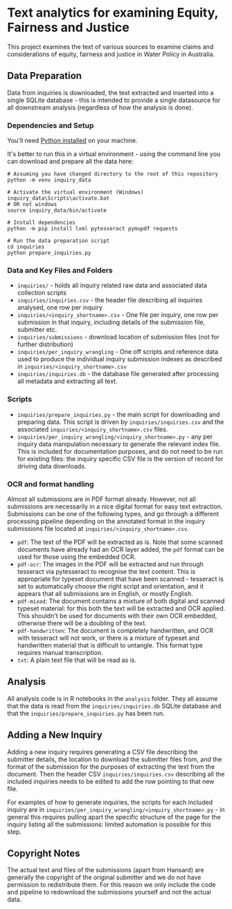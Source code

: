 # Text analytics for examining Equity, Fairness and Justice

This project examines the text of various sources to examine claims and
considerations of equity, fairness and justice in Water Policy in Australia.

## Data Preparation

Data from inquiries is downloaded, the text extracted and inserted into a
single SQLite database - this is intended to provide a single datasource for
all downstream analysis (regardless of how the analysis is done).

### Dependencies and Setup

You'll need [Python installed](https://www.python.org/downloads/) on your machine.

It's better to run this in a virtual environment - using the command line you can download and prepare all the data here: 

```
# Assuming you have changed directory to the root of this repository
python -m venv inquiry_data

# Activate the virtual environment (Windows)
inquiry_data\Scripts\activate.bat
# OR not windows
source inquiry_data/bin/activate

# Install dependencies
python -m pip install lxml pytesseract pymupdf requests

# Run the data preparation script
cd inquiries
python prepare_inquiries.py

```


### Data and Key Files and Folders

- `inquiries/` - holds all inquiry related raw data and associated data collection scripts
- `inquiries/inquiries.csv` - the header file describing all inquiries analysed, one row per inquiry
- `inquiries/<inquiry_shortname>.csv` - One file per inquiry, one row per submission in that inquiry, including details of the submission file, submitter etc.
- `inquiries/submissions` - download location of submission files (not for further distribution)
- `inquiries/per_inquiry_wrangling` - One off scripts and reference data used to produce the individual inquiry submission indexes as described in `inquiries/<inquiry_shortname>.csv`
- `inquiries/inquiries.db` - the database file generated after processing all metadata and extracting all text.


### Scripts

- `inquiries/prepare_inquiries.py` - the main script for downloading and preparing data. This script is driven by `inquiries/inquiries.csv` and the associated `inquiries/<inquiry_shortname>.csv` files.
- `inquiries/per_inquiry_wrangling/<inquiry_shortname>.py` - any per inquiry data manipulation necessary to generate the relevant index file. This is included for documentation purposes, and do not need to be run for existing files: the inquiry specific CSV file is the version of record for driving data downloads.


### OCR and format handling

Almost all submissions are in PDF format already. However, not all submissions are necessarily in a nice digital format for easy text extraction. Submissions can be one of the following types, and go through a different processing pipeline depending on the annotated format in the inquiry submissions file located at `inquiries/<inquiry_shortname>.csv`.

- `pdf`: The text of the PDF will be extracted as is. Note that some scanned documents have already had an OCR layer added, the `pdf` format can be used for those using the embedded OCR.
- `pdf-ocr`: The images in the PDF will be extracted and run through tesseract via pytesseract to recognise the text content. This is appropriate for typeset document that have been scanned - tesseract is set to automatically choose the right script and orientation, and it appears that all submissions are in English, or mostly English.
- `pdf-mixed`: The document contains a mixture of both digital and scanned typeset material: for this both the text will be extracted and OCR applied. This shouldn't be used for documents with their own OCR embedded, otherwise there will be a doubling of the text. 
- `pdf-handwritten`: The document is completely handwritten, and OCR with tesseract will not work, or there is a mixture of typeset and handwritten material that is difficult to untangle. This format type requires manual transcription.
- `txt`: A plain text file that will be read as is.


## Analysis

All analysis code is in R notebooks in the `analysis` folder. They all assume that the data is read from the `inquiries/inquiries.db` SQLite database and that the `inquiries/prepare_inquiries.py` has been run.


## Adding a New Inquiry

Adding a new inquiry requires generating a CSV file describing the submitter details, the location to download the submitter files from, and the format of the submission for the purposes of extracting the text from the document. Then the header CSV `inquiries/inquiries.csv` describing all the included inquiries needs to be edited to add the row pointing to that new file. 

For examples of how to generate inquiries, the scripts for each included inquiry are in `inquiries/per_inquiry_wrangling/<inquiry_shortname>.py` - in general this requires pulling apart the specific structure of the page for the inquiry listing all the submissions: limited automation is possible for this step.


## Copyright Notes

The actual text and files of the submissions (apart from Hansard) are generally the copyright of the original submitter and we do not have permission to redistribute them. For this reason we only include the code and pipeline to redownload the submissions yourself and not the actual data.
